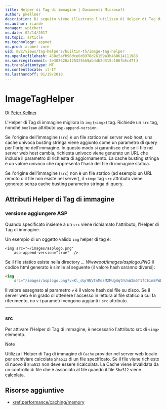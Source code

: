 ```yaml
---
title: Helper di Tag di immagine | Documenti Microsoft
author: pkellner
description: Di seguito viene illustrato l'utilizzo di Helper di Tag di immagine
ms.author: riande
manager: wpickett
ms.date: 02/14/2017
ms.topic: article
ms.technology: aspnet
ms.prod: aspnet-core
uid: mvc/views/tag-helpers/builtin-th/image-tag-helper
ms.openlocfilehash: 438c5afb96dce6d8978d26159a3b460614111988
ms.sourcegitcommit: 3e303620a125325bb9abd4b2d315c106fb8c47fd
ms.translationtype: MT
ms.contentlocale: it-IT
ms.lasthandoff: 01/19/2018
---
```

# <a name="imagetaghelper"></a>ImageTagHelper

Di [Peter Kellner](http://peterkellner.net) 

L'Helper di Tag di immagine migliora la `img` (`<img>`) tag. Richiede un `src` tag, nonché `boolean` attributo `asp-append-version`.

Se l'origine dell'immagine (`src`) è un file statico nel server web host, una cache univoca busting stringa viene aggiunto come un parametro di query per l'origine dell'immagine. In questo modo si garantisce che se il file nel server web host cambia, richiesta univoco viene generato un URL che include il parametro di richiesta di aggiornamento. La cache busting stringa è un valore univoco che rappresenta l'hash del file di immagine statica.

Se l'origine dell'immagine (`src`) non è un file statico (ad esempio un URL remoto o il file non esiste nel server), il `<img>` tag `src` attributo viene generato senza cache busting parametro stringa di query.

## <a name="image-tag-helper-attributes"></a>Attributi Helper di Tag di immagine


### <a name="asp-append-version"></a>versione aggiungere ASP

Quando specificato insieme a un `src` viene richiamato l'attributo, l'Helper di Tag di immagine.

Un esempio di un oggetto valido `img` helper di tag è:

```cshtml
<img src="~/images/asplogo.png" 
    asp-append-version="true"  />
```

Se il file statico esiste nella directory *... Wwwroot/Images/asplogo.PNG* il codice html generato è simile al seguente (il valore hash saranno diversi):

```html
<img 
    src="/images/asplogo.png?v=Kl_dqr9NVtnMdsM2MUg4qthUnWZm5T1fCEimBPWDNgM"/>
```

Il valore assegnato al parametro `v` è il valore hash dei file su disco. Se il server web è in grado di ottenere l'accesso in lettura al file statico a cui fa riferimento, no `v` i parametri vengono aggiunti i `src` attributo.

- - -

### <a name="src"></a>src

Per attivare l'Helper di Tag di immagine, è necessario l'attributo src di `<img>` elemento. 

> [!NOTE]
> Utilizza l'Helper di Tag di immagine di `Cache` provider nel server web locale per archiviare calcolata `Sha512` di un file specificato. Se il file viene richiesto di nuovo il `Sha512` non deve essere ricalcolata. La Cache viene invalidata da un controllo di file che è associato al file quando il file `Sha512` viene calcolata.

## <a name="additional-resources"></a>Risorse aggiuntive

* <xref:performance/caching/memory>
